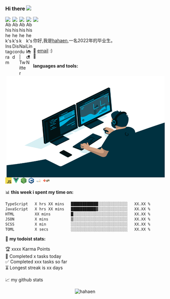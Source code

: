 
### Hi there <img src="https://media.giphy.com/media/hvRJCLFzcasrR4ia7z/giphy.gif" width="25px">

<a href="">
  <img align="left" alt="Abhishek's Instagram" width="22px" src="https://raw.githubusercontent.com/hussainweb/hussainweb/main/icons/instagram.png" />
</a>
<a href="">
  <img align="left" alt="Abhishek's Discord" width="22px" src="https://raw.githubusercontent.com/peterthehan/peterthehan/master/assets/discord.svg" />
</a>
<a href="">
  <img align="left" alt="Abhishek Naidu | Twitter" width="22px" src="https://raw.githubusercontent.com/peterthehan/peterthehan/master/assets/twitter.svg" />
</a>
<a href="">
  <img align="left" alt="Abhishek's LinkedIN" width="22px" src="https://raw.githubusercontent.com/peterthehan/peterthehan/master/assets/linkedin.svg" />
</a>

![](https://visitor-badge.glitch.me/badge?page_id=hahaen.hahaen)

<br />

你好,我是[hahaen](https://XXXXXX/),一名2022年的毕业生。

  <img align="right" alt="GIF" src="https://github.com/hahaen/hahaen/blob/main/code.gif?raw=true" width="500" height="320" />

- 💼 [email](邮箱) :)
- 💬 

**languages and tools:**

<code><img height="20" src="https://raw.githubusercontent.com/github/explore/80688e429a7d4ef2fca1e82350fe8e3517d3494d/topics/javascript/javascript.png"></code>
<code><img height="20" src="https://raw.githubusercontent.com/github/explore/80688e429a7d4ef2fca1e82350fe8e3517d3494d/topics/vue/vue.png"></code>
<code><img height="20" src="https://raw.githubusercontent.com/github/explore/80688e429a7d4ef2fca1e82350fe8e3517d3494d/topics/nodejs/nodejs.png"></code>
<code><img height="20" src="https://raw.githubusercontent.com/github/explore/80688e429a7d4ef2fca1e82350fe8e3517d3494d/topics/cpp/cpp.png"></code>
<code><img height="20" src="https://raw.githubusercontent.com/github/explore/80688e429a7d4ef2fca1e82350fe8e3517d3494d/topics/mysql/mysql.png"></code>
<code><img height="20" src="https://raw.githubusercontent.com/github/explore/80688e429a7d4ef2fca1e82350fe8e3517d3494d/topics/git/git.png"></code>

📊 **this week i spent my time on:**
<!--START_SECTION:waka-->

```text
TypeScript   X hrs XX mins   ████████████░░░░░░░░░░░░░   XX.XX %
JavaScript   X hrs XX mins   ███████████▓░░░░░░░░░░░░░   XX.XX %
HTML         XX mins         █░░░░░░░░░░░░░░░░░░░░░░░░   XX.XX %
JSON         X mins          ▒░░░░░░░░░░░░░░░░░░░░░░░░   XX.XX %
SCSS         X min           ░░░░░░░░░░░░░░░░░░░░░░░░░   XX.XX %
TOML         X secs          ░░░░░░░░░░░░░░░░░░░░░░░░░   XX.XX %
```

<!--END_SECTION:waka-->


🚧 **my todoist stats:**
<!-- TODO-IST:START -->
🏆  xxxx Karma Points           
🌸  Completed x tasks today           
✅  Completed xxx tasks so far           
⏳  Longest streak is xx days
<!-- TODO-IST:END -->


📈 my github stats

<p align="center"> <img src="https://github-readme-stats.vercel.app/api?username=hahaen&show_icons=true&theme=gotham" alt="hahaen" />






